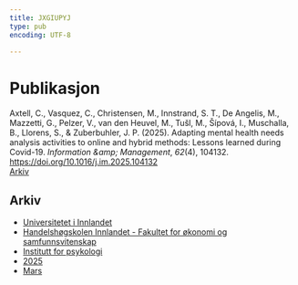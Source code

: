 ```yaml
---
title: JXGIUPYJ
type: pub
encoding: UTF-8

---
```

<h1>Publikasjon</h1>
<article id="csl-bib-container-JXGIUPYJ" class="csl-bib-container">
  <div class="csl-bib-body"> <div class="csl-entry">Axtell, C., Vasquez, C., Christensen, M., Innstrand, S. T., De Angelis, M., Mazzetti, G., Pelzer, V., van den Heuvel, M., Tušl, M., Šípová, I., Muschalla, B., Llorens, S., &#38; Zuberbuhler, J. P. (2025). Adapting mental health needs analysis activities to online and hybrid methods: Lessons learned during Covid-19. <i>Information &#38;amp; Management</i>, <i>62</i>(4), 104132. <a href="https://doi.org/10.1016/j.im.2025.104132">https://doi.org/10.1016/j.im.2025.104132</a></div> </div>
  <div class="csl-bib-buttons">
    <a href="#taxonomy-article-JXGIUPYJ" alt="archive" class="csl-bib-button">Arkiv</a>
  </div>
  <div id="csl-bib-meta-container-JXGIUPYJ"></div>
</article>
<div id="csl-bib-meta-JXGIUPYJ" class="csl-bib-meta">
  <article id="taxonomy-article-JXGIUPYJ" class="taxonomy-article">
    <h1>Arkiv</h1>
    <ul>
      <li><a href="{{< params subfolder >}}nn/archive/?key=3DCRN523">Universitetet i Innlandet</a></li>
      <li><a href="{{< params subfolder >}}nn/archive/?key=DU8Q9LN9">Handelshøgskolen Innlandet - Fakultet for økonomi og samfunnsvitenskap</a></li>
      <li><a href="{{< params subfolder >}}nn/archive/?key=KTD9NXA8">Institutt for psykologi</a></li>
      <li><a href="{{< params subfolder >}}nn/archive/?key=YSESX7HT">2025</a></li>
      <li><a href="{{< params subfolder >}}nn/archive/?key=TW4NW583">Mars</a></li>
    </ul>
  </article>
</div>
